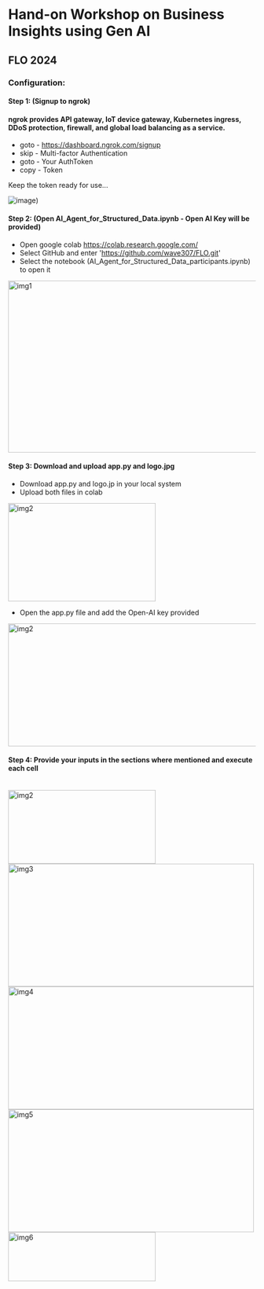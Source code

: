 # Hand-on Workshop on Business Insights using Gen AI
## FLO 2024

  
### Configuration:  
#### Step 1: (Signup to ngrok)  
#### ngrok provides API gateway, IoT device gateway, Kubernetes ingress, DDoS protection, firewall, and global load balancing as a service.  
*  goto - https://dashboard.ngrok.com/signup  
*  skip - Multi-factor Authentication  
*  goto - Your AuthToken  
*  copy - Token
  
Keep the token ready for use...  
  
![image](https://github.com/user-attachments/assets/ada66257-f1cd-4b79-9db5-80d908571b14))  

    
#### Step 2: (Open AI_Agent_for_Structured_Data.ipynb - Open AI Key will be provided)
*  Open google colab https://colab.research.google.com/
*  Select GitHub and enter 'https://github.com/wave307/FLO.git'
*  Select the notebook (AI_Agent_for_Structured_Data_participants.ipynb) to open it  
   
<img src="https://github.com/user-attachments/assets/96b3b5a2-886c-450c-a038-aba74dd40939" alt="img1" width="600" height="350">

#### Step 3: Download and upload app.py and logo.jpg
*  Download app.py and logo.jp in your local system
*  Upload both files in colab
  
<img src="https://github.com/user-attachments/assets/4d0f3593-532c-4a96-bd7a-16e86b6c0996" alt="img2" width="300" height="200">  

*  Open the app.py file and add the Open-AI key provided
  
<img src="https://github.com/user-attachments/assets/81a485d6-063d-40fc-97fa-a07e52817973" alt="img2" width="600" height="250">  

  
#### Step 4: Provide your inputs in the sections where mentioned and execute each cell
</br>
<img src="https://github.com/user-attachments/assets/56c8eb3d-076a-44ea-977f-c2b4cbad8125" alt="img2" width="300" height="150">   
</br>
<img src="https://github.com/user-attachments/assets/43456391-7880-4208-92ca-838385d9c511" alt="img3" width="500" height="250">  
</br>
<img src="https://github.com/user-attachments/assets/51f89922-73aa-478a-b2b6-492004d48085" alt="img4" width="500" height="250">  
</br>
<img src="https://github.com/user-attachments/assets/8768bb9c-0c95-47da-b706-ba6214192a6c" alt="img5" width="500" height="250">  
</br>   
<img src="https://github.com/user-attachments/assets/a06ee04b-4a5f-4dba-8004-4338cfeeb688" alt="img6" width="300" height="100">  


